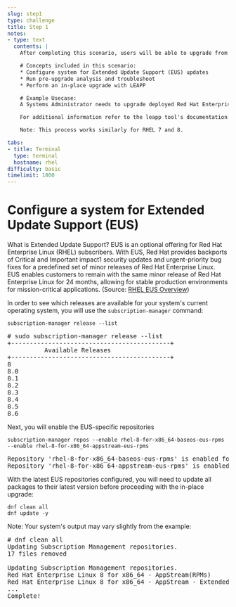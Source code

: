```yaml
---
slug: step1
type: challenge
title: Step 1
notes:
- type: text
  contents: |
    After completing this scenario, users will be able to upgrade from one major version of Red Hat Enterprise Linux to the next. (Example RHEL 8 to RHEL 9)

    # Concepts included in this scenario:
    * Configure system for Extended Update Support (EUS) updates
    * Run pre-upgrade analysis and troubleshoot
    * Perform an in-place upgrade with LEAPP

    # Example Usecase:
    A Systems Administrator needs to upgrade deployed Red Hat Enterprise Linux servers from their current version to the latest major version to take advantage of a longer lifecycle and new features without needing to perform a clean install.

    For additional information refer to the leapp tool's documentation: https://access.redhat.com/documentation/en-us/red_hat_enterprise_linux/9/html/upgrading_from_rhel_8_to_rhel_9/index

    Note: This process works similarly for RHEL 7 and 8.

tabs:
- title: Terminal
  type: terminal
  hostname: rhel
difficulty: basic
timelimit: 1800
---
```

# Configure a system for Extended Update Support (EUS)

What is Extended Update Support? EUS is an optional offering for Red Hat Enterprise Linux (RHEL) subscribers. With EUS, Red Hat provides backports of Critical and Important impact1 security updates and urgent-priority bug fixes for a predefined set of minor releases of Red Hat Enterprise Linux. EUS enables customers to remain with the same minor release of Red Hat Enterprise Linux for 24 months, allowing for stable production environments for mission-critical applications. (Source: <a href="https://access.redhat.com/articles/rhel-eus">RHEL EUS Overview</a>)

In order to see which releases are available for your system's current operating system, you will use the `subscription-manager` command:

```
subscription-manager release --list
```

<pre class=file>
# sudo subscription-manager release --list
+-------------------------------------------+
          Available Releases
+-------------------------------------------+
8
8.0
8.1
8.2
8.3
8.4
8.5
8.6
</pre>

Next, you will enable the EUS-specific repositories

```
subscription-manager repos --enable rhel-8-for-x86_64-baseos-eus-rpms --enable rhel-8-for-x86_64-appstream-eus-rpms
```

<pre class=file>
Repository 'rhel-8-for-x86_64-baseos-eus-rpms' is enabled for this system.
Repository 'rhel-8-for-x86_64-appstream-eus-rpms' is enabled for this system.
</pre>

With the latest EUS repositories configured, you will need to update all packages to their latest version before proceeding with the in-place upgrade:

```
dnf clean all
dnf update -y
```

Note: Your system's output may vary slightly from the example:

<pre class=file>
# dnf clean all
Updating Subscription Management repositories.
17 files removed

Updating Subscription Management repositories.
Red Hat Enterprise Linux 8 for x86_64 - AppStream(RPMs)       53 MB/s |  45 MB     00:00    
Red Hat Enterprise Linux 8 for x86_64 - AppStream - Extended Update Support (RPMs)
...
Complete!
</pre>